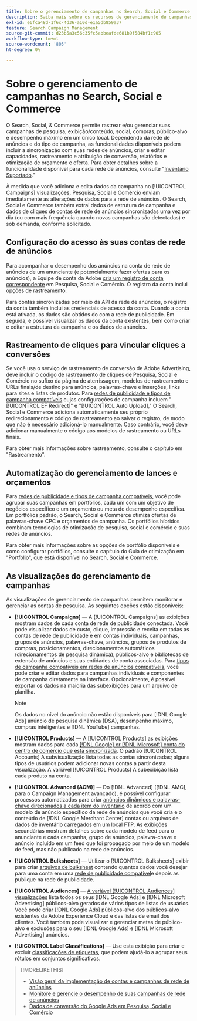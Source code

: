 ```yaml
---
title: Sobre o gerenciamento de campanhas no Search, Social e Commerce
description: Saiba mais sobre os recursos de gerenciamento de campanhas em Pesquisa, Social e Comércio.
exl-id: e6fca48d-1f6c-4d36-a10d-e1a5db859a37
feature: Search Campaign Management
source-git-commit: d23b5a3c56c35fc5abbeafde681b9f584bf1c905
workflow-type: tm+mt
source-wordcount: '805'
ht-degree: 0%

---
```


# Sobre o gerenciamento de campanhas no Search, Social e Commerce

O Search, Social, &amp; Commerce permite rastrear e/ou gerenciar suas campanhas de pesquisa, exibição/conteúdo, social, compras, público-alvo e desempenho máximo em um único local. Dependendo da rede de anúncios e do tipo de campanha, as funcionalidades disponíveis podem incluir a sincronização com suas redes de anúncios, criar e editar capacidades, rastreamento e atribuição de conversão, relatórios e otimização de orçamento e oferta. Para obter detalhes sobre a funcionalidade disponível para cada rede de anúncios, consulte &quot;[Inventário Suportado](/help/search-social-commerce/introduction/supported-inventory.md).&quot;

À medida que você adiciona e edita dados da campanha no [!UICONTROL Campaigns] visualizações, Pesquisa, Social e Comércio enviam imediatamente as alterações de dados para a rede de anúncios. O Search, Social e Commerce também extrai dados de estrutura de campanha e dados de cliques de contas de rede de anúncios sincronizadas uma vez por dia (ou com mais frequência quando novas campanhas são detectadas) e sob demanda, conforme solicitado.

## Configuração do acesso às suas contas de rede de anúncios

Para acompanhar o desempenho dos anúncios na conta de rede de anúncios de um anunciante (e potencialmente fazer ofertas para os anúncios), a Equipe de conta da Adobe [cria um registro de conta correspondente](/help/search-social-commerce/campaign-management/accounts/ad-network-account-manage.md) em Pesquisa, Social e Comércio. O registro da conta inclui opções de rastreamento.

Para contas sincronizadas por meio da API da rede de anúncios, o registro da conta também inclui as credenciais de acesso da conta. Quando a conta está ativada, os dados são obtidos do com a rede de publicidade. Em seguida, é possível visualizar os dados da conta existentes, bem como criar e editar a estrutura da campanha e os dados de anúncios.

## Rastreamento de cliques para vincular cliques a conversões

Se você usa o serviço de rastreamento de conversão de Adobe Advertising, deve incluir o código de rastreamento de cliques de Pesquisa, Social e Comércio no sufixo da página de aterrissagem, modelos de rastreamento e URLs finais/de destino para anúncios, palavras-chave e inserções, links para sites e listas de produtos. Para [redes de publicidade e tipos de campanha compatíveis](/help/search-social-commerce/introduction/supported-inventory.md) cujas configurações de campanha incluem &quot;[!UICONTROL EF Redirect]&quot; e &quot;[!UICONTROL Auto Upload],&quot; O Search, Social e Commerce adiciona automaticamente seu próprio redirecionamento e código de rastreamento ao salvar o registro, de modo que não é necessário adicioná-lo manualmente. Caso contrário, você deve adicionar manualmente o código aos modelos de rastreamento ou URLs finais.

Para obter mais informações sobre rastreamento, consulte o capítulo em &quot;Rastreamento&quot;.

## Automatização do gerenciamento de lances e orçamentos

Para [redes de publicidade e tipos de campanha compatíveis](/help/search-social-commerce/introduction/supported-inventory.md), você pode agrupar suas campanhas em portfólios, cada um com um objetivo de negócios específico e um orçamento ou meta de desempenho específica. Em portfólios padrão, o Search, Social e Commerce otimiza ofertas de palavras-chave CPC e orçamentos de campanha. Os portfólios híbridos combinam tecnologias de otimização de pesquisa, social e comércio e suas redes de anúncios.

Para obter mais informações sobre as opções de portfólio disponíveis e como configurar portfólios, consulte o capítulo do Guia de otimização em &quot;Portfolio&quot;, que está disponível no Search, Social e Commerce.<!-- verify convention for referencing Optimization Guide here -->

## As visualizações do gerenciamento de campanhas

As visualizações de gerenciamento de campanhas permitem monitorar e gerenciar as contas de pesquisa. As seguintes opções estão disponíveis:

* **[!UICONTROL Campaigns]** — A [!UICONTROL Campaigns] as exibições mostram dados de cada conta de rede de publicidade conectada. Você pode visualizar dados de custo, clique, impressão e receita em todas as contas de rede de publicidade e em contas individuais, campanhas, grupos de anúncios, palavras-chave, anúncios, grupos de produtos de compras, posicionamentos, direcionamentos automáticos (direcionamentos de pesquisa dinâmica), públicos-alvo e bibliotecas de extensão de anúncios e suas entidades de conta associadas. Para [tipos de campanha compatíveis em redes de anúncios compatíveis](/help/search-social-commerce/introduction/supported-inventory.md), você pode criar e editar dados para campanhas individuais e componentes de campanha diretamente na interface. Opcionalmente, é possível exportar os dados na maioria das subexibições para um arquivo de planilha.

  >[!NOTE]
  >
  >Os dados no nível do anúncio não estão disponíveis para [!DNL Google Ads] anúncio de pesquisa dinâmica (DSA), desempenho máximo, compras inteligentes e [!DNL YouTube] campanhas.

* **[!UICONTROL Products]** — A [!UICONTROL Products] as exibições mostram dados para cada [[!DNL Google] or [!DNL Microsoft] conta do centro de comércio que está sincronizada](/help/search-social-commerce/campaign-management/accounts/merchant-account-manage.md). O padrão [!UICONTROL Accounts] A subvisualização lista todas as contas sincronizadas; alguns tipos de usuários podem adicionar novas contas a partir desta visualização. A variável [!UICONTROL Products] A subexibição lista cada produto na conta.

* **[!UICONTROL Advanced (ACM)]** — Do [!DNL Advanced] ([!DNL AMC], para o Campaign Management avançado), é possível configurar processos automatizados para criar [anúncios dinâmicos e palavras-chave direcionados a cada item do inventário](/help/search-social-commerce/campaign-management/inventory-feeds/inventory-feeds-about.md) de acordo com um modelo de anúncio específico da rede de anúncios que você cria e o conteúdo de [!DNL Google Merchant Center] contas ou arquivos de dados de inventário carregados em um local FTP. As exibições secundárias mostram detalhes sobre cada modelo de feed para o anunciante e cada campanha, grupo de anúncios, palavra-chave e anúncio incluído em um feed que foi propagado por meio de um modelo de feed, mas não publicado na rede de anúncios.

* **[!UICONTROL Bulksheets]** — Utilizar o [!UICONTROL Bulksheets] exibir para criar [arquivos de bulksheet](/help/search-social-commerce/campaign-management/bulksheets/bulksheet-about.md) contendo quantos dados você desejar para uma conta em uma [rede de publicidade compatível](/help/search-social-commerce/introduction/supported-inventory.md)e depois as publique na rede de publicidade.

* **[!UICONTROL Audiences]** — [A variável [!UICONTROL Audiences] visualizações](/help/search-social-commerce/campaign-management/campaigns/audience-about.md) lista todos os seus [!DNL Google Ads] e [!DNL Microsoft Advertising] públicos-alvo gerados de vários tipos de listas de usuários. Você pode criar [!DNL Google Ads] públicos-alvo dos públicos-alvo existentes da Adobe Experience Cloud e das listas de email dos clientes. Você também pode visualizar e gerenciar metas de público-alvo e exclusões para o seu [!DNL Google Ads] e [!DNL Microsoft Advertising] anúncios.

* **[!UICONTROL Label Classifications]** — Use esta exibição para criar e excluir [classificações de etiquetas](/help/search-social-commerce/campaign-management/label-classifications/classification-about.md), que podem ajudá-lo a agrupar seus rótulos em conjuntos significativos.

>[!MORELIKETHIS]
>
>* [Visão geral da implementação de contas e campanhas de rede de anúncios](campaign-implemention-overview.md)
>* [Monitore e gerencie o desempenho de suas campanhas de rede de anúncios](monitor-performance-campaigns.md)
>* [Dados de conversão do Google Ads em Pesquisa, Social e Comércio](google-conversion-data.md)
